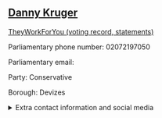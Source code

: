 ## <a href="https://members.parliament.uk/member/4858/contact">Danny Kruger</a>

<a href="https://www.theyworkforyou.com/mp/25913/danny_kruger/devizes">TheyWorkForYou (voting record, statements)</a> 

Parliamentary phone number: 02072197050 

Parliamentary email:  

Party: Conservative 

Borough: Devizes 

<details><summary>Extra contact information and social media</summary> 
<li>Website: https://www.dannykruger.org.uk</li>
<li>Twitter: https://twitter.com/danny__kruger</li>
<li>Constituency office phone number: 01380729358</li>
<li>Constituency office email: danny.kruger.mp@parliament.uk</li>
<li>Facebook: https://www.facebook.com/dannykrugerdevizes/</li>
<li>Instagram:</li>
<li>Youtube:</li>
<li>Linkedin:</li>
<li>Government department phone number:</li>
<li>Government department email:</li>
<li>Threads:</li>
<li>Party office phone number:</li>
<li>Party office email:</li>
<li>Tiktok:</li>
</details>